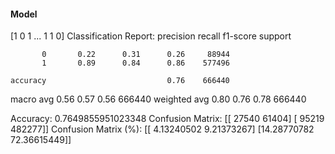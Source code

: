 #### Model
[1 0 1 ... 1 1 0]
Classification Report:
              precision    recall  f1-score   support

           0       0.22      0.31      0.26     88944
           1       0.89      0.84      0.86    577496

    accuracy                           0.76    666440
   macro avg       0.56      0.57      0.56    666440
weighted avg       0.80      0.76      0.78    666440

Accuracy: 0.7649855951023348
Confusion Matrix:
[[ 27540  61404]
 [ 95219 482277]]
Confusion Matrix (%):
[[ 4.13240502  9.21373267]
 [14.28770782 72.36615449]]
